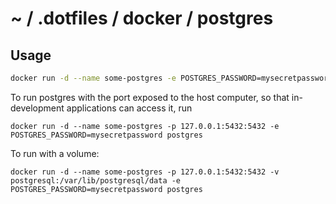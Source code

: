 # ~ / .dotfiles / docker / postgres


## Usage

```sh
docker run -d --name some-postgres -e POSTGRES_PASSWORD=mysecretpassword postgres
```

To run postgres with the port exposed to the host computer, so that in-development
applications can access it, run

```
docker run -d --name some-postgres -p 127.0.0.1:5432:5432 -e POSTGRES_PASSWORD=mysecretpassword postgres
```



To run with a volume:


```
docker run -d --name some-postgres -p 127.0.0.1:5432:5432 -v postgresql:/var/lib/postgresql/data -e POSTGRES_PASSWORD=mysecretpassword postgres
```
